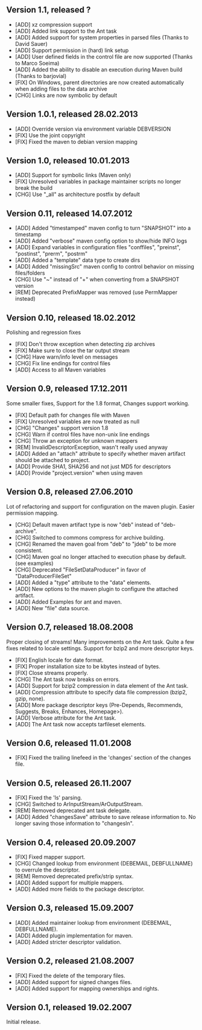 ## Version 1.1, released ?

* [ADD] xz compression support
* [ADD] Added link support to the Ant task
* [ADD] Added support for system properties in parsed files (Thanks to David Sauer)
* [ADD] Support permission in (hard) link setup
* [ADD] User defined fields in the control file are now supported (Thanks to Marco Soeima)
* [ADD] Added the ability to disable an execution during Maven build (Thanks to  barjovial)
* [FIX] On Windows, parent directories are now created automatically when adding files to the data archive
* [CHG] Links are now symbolic by default


## Version 1.0.1, released 28.02.2013

* [ADD] Override version via environment variable DEBVERSION
* [FIX] Use the joint copyright
* [FIX] Fixed the maven to debian version mapping


## Version 1.0, released 10.01.2013

* [ADD] Support for symbolic links (Maven only)
* [FIX] Unresolved variables in package maintainer scripts no longer break the build
* [CHG] Use "_all" as architecture postfix by default


## Version 0.11, released 14.07.2012

* [ADD] Added "timestamped" maven config to turn "SNAPSHOT" into a timestamp
* [ADD] Added "verbose" maven config option to show/hide INFO logs
* [ADD] Expand variables in configuration files "conffiles", "preinst", "postinst", "prerm", "postrm"
* [ADD] Added a "template" data type to create dirs
* [ADD] Added "missingSrc" maven config to control behavior on missing files/folders
* [CHG] Use "~" instead of "+" when converting from a SNAPSHOT version
* [REM] Deprecated PrefixMapper was removed (use PermMapper instead)


## Version 0.10, released 18.02.2012

Polishing and regression fixes

* [FIX] Don't throw exception when detecting zip archives
* [FIX] Make sure to close the tar output stream
* [CHG] Have warn/info level on messages
* [CHG] Fix line endings for control files
* [ADD] Access to all Maven variables


## Version 0.9, released 17.12.2011

Some smaller fixes, Support for the 1.8 format, Changes support working.

* [FIX] Default path for changes file with Maven
* [FIX] Unresolved variables are now treated as null
* [CHG] "Changes" support version 1.8 
* [CHG] Warn if control files have non-unix line endings
* [CHG] Throw an exception for unknown mappers
* [REM] InvalidDescriptorException, wasn't really used anyway
* [ADD] Added an "attach" attribute to specify whether maven artifact should be attached to project.
* [ADD] Provide SHA1, SHA256 and not just MD5 for descriptors
* [ADD] Provide "project.version" when using maven


## Version 0.8, released 27.06.2010

Lot of refactoring and support for configuration on the maven plugin. Easier permission mapping.

* [CHG] Default maven artifact type is now "deb" instead of "deb-archive".
* [CHG] Switched to commons compress for archive building.
* [CHG] Renamed the maven goal from "deb" to "jdeb" to be more consistent.
* [CHG] Maven goal no longer attached to execution phase by default. (see examples)
* [CHG] Deprecated "FileSetDataProducer" in favor of "DataProducerFileSet"
* [ADD] Added a "type" attribute to the "data" elements.
* [ADD] New options to the maven plugin to configure the attached artifact.
* [ADD] Added Examples for ant and maven.
* [ADD] New "file" data source.


## Version 0.7, released 18.08.2008

Proper closing of streams!
Many improvements on the Ant task.
Quite a few fixes related to locale settings.
Support for bzip2 and more descriptor keys.

* [FIX] English locale for date format.	
* [FIX] Proper installation size to be kbytes instead of bytes.	
* [FIX] Close streams properly.	
* [CHG] The Ant task now breaks on errors.
* [ADD] Support for bzip2 compression in data element of the Ant task.
* [ADD] Compression attribute to specify data file compression (bzip2, gzip, none).
* [ADD] More package descriptor keys (Pre-Depends, Recommends, Suggests, Breaks, Enhances, Homepage>).
* [ADD] Verbose attribute for the Ant task.
* [ADD] The Ant task now accepts tarfileset elements.


## Version 0.6, released 11.01.2008

* [FIX] Fixed the trailing linefeed in the 'changes' section of the changes file.


## Version 0.5, released 26.11.2007

* [FIX] Fixed the 'ls' parsing.
* [CHG] Switched to ArInputStream/ArOutputStream.
* [REM] Removed deprecated ant task delegate.
* [ADD] Added "changesSave" attribute to save release information to. No longer saving those information to "changesIn".


## Version 0.4, released 20.09.2007

* [FIX] Fixed mapper support.
* [CHG] Changed lookup from environment (DEBEMAIL, DEBFULLNAME) to overrule the descriptor.
* [REM] Removed deprecated prefix/strip syntax.
* [ADD] Added support for multiple mappers.
* [ADD] Added more fields to the package descriptor.


## Version 0.3, released 15.09.2007

* [ADD] Added maintainer lookup from environment (DEBEMAIL, DEBFULLNAME).
* [ADD] Added plugin implementation for maven.
* [ADD] Added stricter descriptor validation.


## Version 0.2, released 21.08.2007

* [FIX] Fixed the delete of the temporary files.
* [ADD] Added support for signed changes files.
* [ADD] Added support for mapping ownerships and rights.


## Version 0.1, released 19.02.2007

Initial release.
